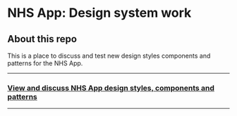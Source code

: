# NHS App: Design system work

## About this repo

This is a place to discuss and test new design styles components and patterns for the NHS App.

---

### **[View and discuss NHS App design styles, components and patterns](https://github.com/orgs/nhsuk/projects/8/views/1)**

---
